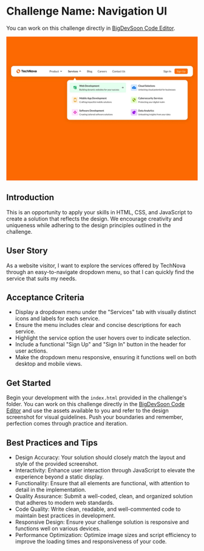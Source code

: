 # Challenge Name: Navigation UI

You can work on this challenge directly in [BigDevSoon Code Editor](https://app.bigdevsoon.me/challenges/navigation-ui/browser).

![Navigation UI Design](./design.png)

## Introduction

This is an opportunity to apply your skills in HTML, CSS, and JavaScript to create a solution that reflects the design. We encourage creativity and uniqueness while adhering to the design principles outlined in the challenge.

## User Story

As a website visitor, I want to explore the services offered by TechNova through an easy-to-navigate dropdown menu, so that I can quickly find the service that suits my needs.

## Acceptance Criteria

- Display a dropdown menu under the "Services" tab with visually distinct icons and labels for each service.
- Ensure the menu includes clear and concise descriptions for each service.
- Highlight the service option the user hovers over to indicate selection.
- Include a functional "Sign Up" and "Sign In" button in the header for user actions.
- Make the dropdown menu responsive, ensuring it functions well on both desktop and mobile views.

## Get Started

Begin your development with the `index.html` provided in the challenge's folder. You can work on this challenge directly in the [BigDevSoon Code Editor](https://app.bigdevsoon.me/challenges/navigation-ui/browser) and use the assets available to you and refer to the design screenshot for visual guidelines. Push your boundaries and remember, perfection comes through practice and iteration.

## Best Practices and Tips

- Design Accuracy: Your solution should closely match the layout and style of the provided screenshot.
- Interactivity: Enhance user interaction through JavaScript to elevate the experience beyond a static display.
- Functionality: Ensure that all elements are functional, with attention to detail in the implementation.
- Quality Assurance: Submit a well-coded, clean, and organized solution that adheres to modern web standards.
- Code Quality: Write clean, readable, and well-commented code to maintain best practices in development.
- Responsive Design: Ensure your challenge solution is responsive and functions well on various devices.
- Performance Optimization: Optimize image sizes and script efficiency to improve the loading times and responsiveness of your code.

